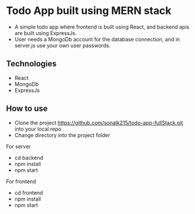 # Todo App built using MERN stack

* A simple todo app where frontend is built using React, and backend apis are built using ExpressJs.
* User needs a MongoDb account for the database connection, and in server.js use your own user passwords.

## Technologies
* React
* MongoDb
* ExpressJs


## **How to use**
* Clone the project https://github.com/sonalk215/todo-app-fullStack.git into your local repo
* Change directory into the project folder

For server
* cd backend
* npm install
* npm start

For frontend
* cd frontend
* npm install
* npm start

